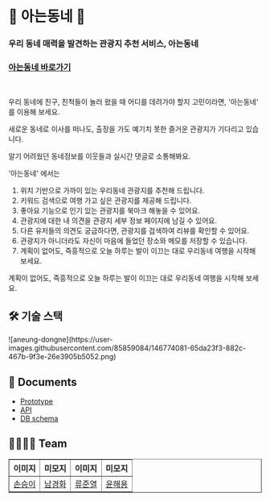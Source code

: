 <h1>🏡 아는동네 🏡</h1>

<h3>우리 동네 매력을 발견하는 관광지 추천 서비스, 아는동네</h3>

<h3><a href="https://aneun-dongne.com">아는동네 바로가기</a></h3>

</br>

우리 동네에 친구, 친척들이 놀러 왔을 때 어디를 데려가야 할지 고민이라면, '아는동네' 를 이용해 보세요.

새로운 동네로 이사를 떠나도, 출장을 가도 예기치 못한 즐거운 관광지가 기다리고 있습니다.

알기 어려웠던 동네정보를 이웃들과 실시간 댓글로 소통해봐요.

'아는동네' 에서는

1. 위치 기반으로 가까이 있는 우리동네 관광지를 추천해 드립니다.
2. 키워드 검색으로 여행 가고 싶은 관광지를 제공해 드립니다.
3. 좋아요 기능으로 인기 있는 관광지를 북마크 해놓을 수 있어요.
4. 관광지에 대한 내 의견을 관광지 세부 정보 페이지에 남길 수 있어요.
5. 다른 유저들의 의견도 궁금하다면, 관광지를 검색하여 리뷰를 확인할 수 있어요.
6. 관광지가 아니더라도 자신이 마음에 들었던 장소와 메모를 저장할 수 있습니다.
7. 계획이 없어도, 즉흥적으로 오늘 하루는 발이 이끄는 대로 우리동네 여행을 시작해 보세요.

계획이 없어도, 즉흥적으로 오늘 하루는 발이 이끄는 대로 우리동네 여행을 시작해 보세요.

<h2> 🛠 기술 스택 </h2>
![aneung-dongne](https://user-images.githubusercontent.com/85859084/146774081-65da23f3-882c-467b-9f3e-26e3905b5052.png)

<h2> 📃 Documents </h2>
<ul>
  <li><a href="https://www.figma.com/file/jDF0JU7yNritvz43jHq3Z7/tenten-team-library?node-id=0%3A1">Prototype</a></li>
  <li><a href="https://tmddl0807.gitbook.io/tenten/">API</a></li>
  <li><a href="https://dbdiagram.io/d/61a48f748c901501c0d6dc5b">DB schema</a></li>
</ul>

<h2> 👩‍👩‍👦‍👦 Team </h2>
<table border="1">
	<th>이미지</th>
	<th>미모지</th>
  <th>이미지</th>
  <th>미모지</th>
	<tr><!-- 첫번째 줄 시작 -->
    <td><a href="https://github.com/tmddl0807">손승이</a></td>
    <td><a href="https://github.com/hwa7879">남경화</a></td>
    <td><a href="https://github.com/ryu9663">류준열</a></td>
    <td><a href="https://github.com/haeyong9701">윤해용</a></td>
	</tr><!-- 첫번째 줄 끝 -->
    </table>
